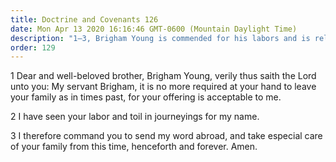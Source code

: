 ```yaml
---
title: Doctrine and Covenants 126
date: Mon Apr 13 2020 16:16:46 GMT-0600 (Mountain Daylight Time)
description: "1–3, Brigham Young is commended for his labors and is relieved of future travel abroad."
order: 129
---
```


1 Dear and well-beloved brother, Brigham Young, verily thus saith the Lord unto you: My servant Brigham, it is no more required at your hand to leave your family as in times past, for your offering is acceptable to me.

2 I have seen your labor and toil in journeyings for my name.

3 I therefore command you to send my word abroad, and take especial care of your family from this time, henceforth and forever. Amen.
